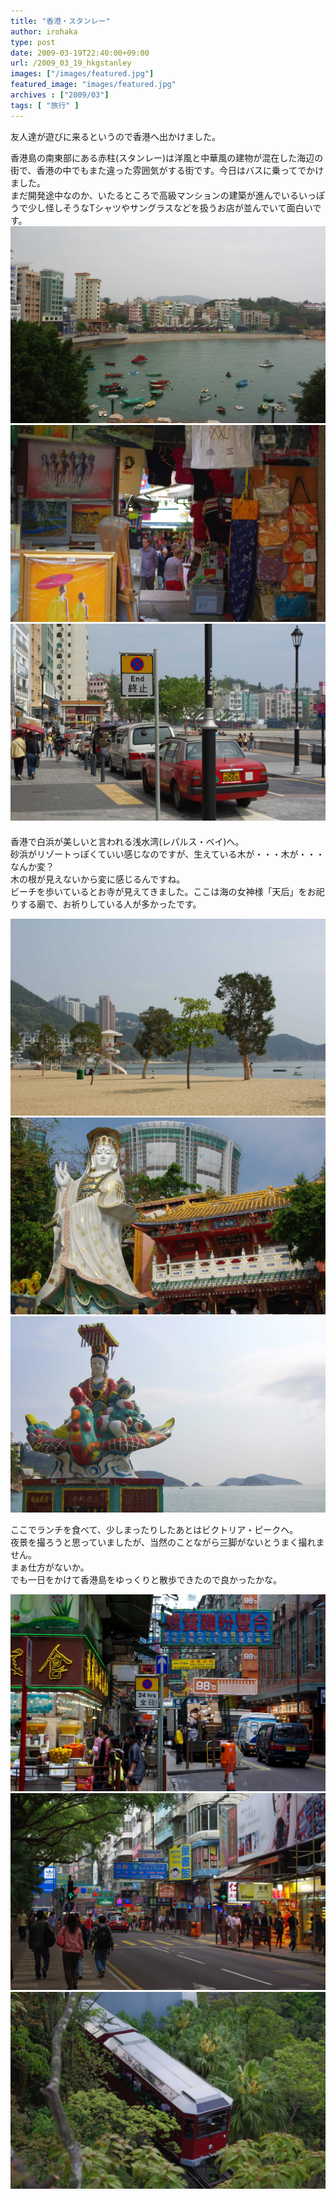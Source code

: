 ```yaml
---
title: "香港・スタンレー"
author: irohaka
type: post
date: 2009-03-19T22:40:00+09:00
url: /2009_03_19_hkgstanley
images: ["/images/featured.jpg"]
featured_image: "images/featured.jpg"
archives : ["2009/03"]
tags: [ "旅行" ]
---
```


 友人達が遊びに来るというので香港へ出かけました。
 <!--more-->

香港島の南東部にある赤柱(スタンレー)は洋風と中華風の建物が混在した海辺の街で、香港の中でもまた違った雰囲気がする街です。今日はバスに乗ってでかけました。  
まだ開発途中なのか、いたるところで高級マンションの建築が進んでいるいっぽうで少し怪しそうなTシャツやサングラスなどを扱うお店が並んでいて面白いです。  
![海沿いに洋風の建物が並びます。](images/2009_03_19hkg04.jpg)  
![スタンレーで色々売っているお店](images/2009_03_19hkg09.jpg)  
![スタンレーの街並み](images/2009_03_19hkg08.jpg)  
　  
香港で白浜が美しいと言われる浅水湾(レパルス・ベイ)へ。  
砂浜がリゾートっぽくていい感じなのですが、生えている木が・・・木が・・・なんか変？  
木の根が見えないから変に感じるんですね。  
ビーチを歩いているとお寺が見えてきました。ここは海の女神様「天后」をお祀りする廟で、お祈りしている人が多かったです。  

![シュールな風景](images/2009_03_19hkg05.jpg)  
![中華的寺院ではお祈りしている人が多かったです。](images/2009_03_19hkg06.jpg)  
![天后は台湾でも広く信仰されている媽祖の別名だそうです。](images/2009_03_19hkg07.jpg)  

ここでランチを食べて、少しまったりしたあとはビクトリア・ピークへ。  
夜景を撮ろうと思っていましたが、当然のことながら三脚がないとうまく撮れません。  
まぁ仕方がないか。  
でも一日をかけて香港島をゆっくりと散歩できたので良かったかな。  

![セントラルあたりの街角だったかな・・・。](images/2009_03_19hkg02.jpg)  
![これは尖沙咀（チムサーチョイ）付近](images/2009_03_19hkg01.jpg)  
![ケーブルカーはぎゅうぎゅう詰め](images/2009_03_19hkg03.jpg)  

